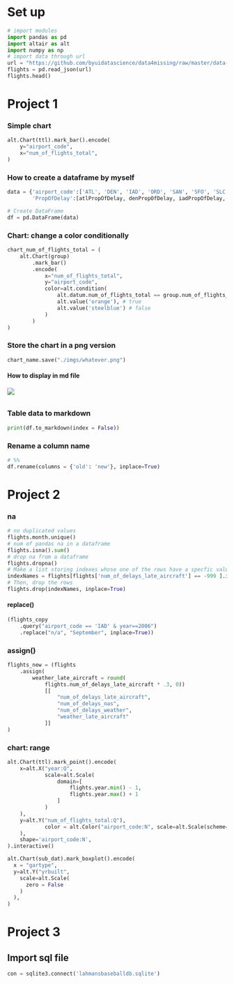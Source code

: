 

# Set up 
```python
# import modules
import pandas as pd
import altair as alt
import numpy as np
# import data through url
url = "https://github.com/byuidatascience/data4missing/raw/master/data-raw/flights_missing/flights_missing.json"
flights = pd.read_json(url)
flights.head()
```

# Project 1 
### Simple chart
``` python 
alt.Chart(ttl).mark_bar().encode(
    y="airport_code",
    x="num_of_flights_total",
)
```

### How to create a dataframe by myself
``` python
data = {'airport_code':['ATL', 'DEN', 'IAD', 'ORD', 'SAN', 'SFO', 'SLC'],
        'PropOfDelay':[atlPropOfDelay, denPropOfDelay, iadPropOfDelay, ordPropOfDelay, sanPropOfDelay, sfoPropOfDelay, slcPropOfDelay]}

# Create DataFrame
df = pd.DataFrame(data)
```

### Chart: change a color conditionally
``` python
chart_num_of_flights_total = (
    alt.Chart(group)
        .mark_bar()
        .encode(
            x="num_of_flights_total",
            y="airport_code",
            color=alt.condition(
                alt.datum.num_of_flights_total == group.num_of_flights_total.max(),
                alt.value('orange'), # true
                alt.value('steelblue') # false
            )
        )
)
```

### Store the chart in a png version
``` python
chart_name.save("./imgs/whatever.png")
```
#### How to display in md file
###### ![](./was_atl_salary.png)


### Table data to markdown 
``` python
print(df.to_markdown(index = False))
```

### Rename a column name 
``` python
# %%
df.rename(columns = {'old': 'new'}, inplace=True)
```



# Project 2

### na
``` python
# no duplicated values
flights.month.unique()
# num of pandas na in a dataframe
flights.isna().sum()
# drop na from a dataframe
flights.dropna()
# Make a list storing indexes whose one of the rows have a specfic value
indexNames = flights[flights['num_of_delays_late_aircraft'] == -999 ].index
# Then, drop the rows
flights.drop(indexNames, inplace=True)
```

#### replace() 
```python
(flights_copy
    .query("airport_code == 'IAD' & year==2006")
    .replace("n/a", "September", inplace=True))
```
### assign()
``` python
flights_new = (flights
    .assign(
        weather_late_aircraft = round(
            flights.num_of_delays_late_aircraft * .3, 0))
            [[
                "num_of_delays_late_aircraft", 
                "num_of_delays_nas", 
                "num_of_delays_weather",  
                "weather_late_aircraft"
            ]]
)
```
### chart: range 
```python
alt.Chart(ttl).mark_point().encode(
    x=alt.X("year:Q", 
            scale=alt.Scale(
                domain=[
                    flights.year.min() - 1, 
                    flights.year.max() + 1
                ]
            )
    ),
    y=alt.Y("num_of_flights_total:Q"),
            color = alt.Color("airport_code:N", scale=alt.Scale(scheme='category10')
    ),
    shape='airport_code:N',
).interactive()

alt.Chart(sub_dat).mark_boxplot().encode(
  x = "gartype",
  y=alt.Y("yrbuilt", 
    scale=alt.Scale(
      zero = False
    )
  ),
)
```


# Project 3
## Import sql file
```python
con = sqlite3.connect('lahmansbaseballdb.sqlite')
```



